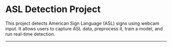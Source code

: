 
# ASL Detection Project

This project detects American Sign Language (ASL) signs using webcam input. It allows users to capture ASL data, preprocess it, train a model, and run real-time detection.

---


